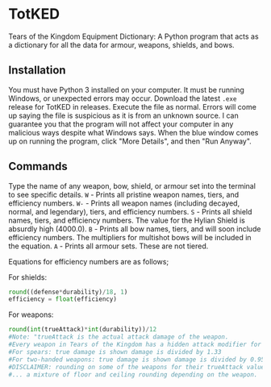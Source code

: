 # TotKED
Tears of the Kingdom Equipment Dictionary: A Python program that acts as a dictionary for all the data for armour, weapons, shields, and bows.

## Installation
You must have Python 3 installed on your computer. It must be running Windows, or unexpected errors may occur.
Download the latest ```.exe``` release for TotKED in releases. Execute the file as normal. Errors will come up saying the file is suspicious as 
it is from an unknown source. I can guarantee you that the program will not affect your computer in any malicious ways despite what Windows says.
When the blue window comes up on running the program, click "More Details", and then "Run Anyway".

## Commands
Type the name of any weapon, bow, shield, or armour set into the terminal to see specific details.
```W``` - Prints all pristine weapon names, tiers, and efficiency numbers.
```W-``` - Prints all weapon names (including decayed, normal, and legendary), tiers, and efficiency numbers.
```S``` - Prints all shield names, tiers, and efficiency numbers. The value for the Hylian Shield is absurdly high (4000.0).
```B``` - Prints all bow names, tiers, and will soon include efficiency numbers. The multipliers for multishot bows will be included in the equation.
```A``` - Prints all armour sets. These are not tiered.

Equations for efficiency numbers are as follows;

For shields: 
```py
round((defense*durability)/18, 1)
efficiency = float(efficiency)
```

For weapons:
```py
round(int(trueAttack)*int(durability))/12
#Note: "trueAttack is the actual attack damage of the weapon.
#Every weapon in Tears of the Kingdom has a hidden attack modifier for spear or two-handed weapons.
#For spears: true damage is shown damage is divided by 1.33
#For two-handed weapons: true damage is shown damage is divided by 0.95
#DISCLAIMER: rounding on some of the weapons for their trueAttack value may be incorrect, as the game uses
#... a mixture of floor and ceiling rounding depending on the weapon.
```

